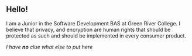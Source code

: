 ## Hello!

I am a Junior in the Software Development BAS at Green River College. I believe that privacy, and encryption are human rights that should be protected as such and should be implemented in every consumer product.

_I have __no__ clue what else to put here_

<!--
**rynhndrcksn/rynhndrcksn** is a ✨ _special_ ✨ repository because its `README.md` (this file) appears on your GitHub profile.

Here are some ideas to get you started:

- 🔭 I’m currently working on ...
- 🌱 I’m currently learning ...
- 👯 I’m looking to collaborate on ...
- 🤔 I’m looking for help with ...
- 💬 Ask me about ...
- 📫 How to reach me: ...
- 😄 Pronouns: ...
- ⚡ Fun fact: ...
-->
